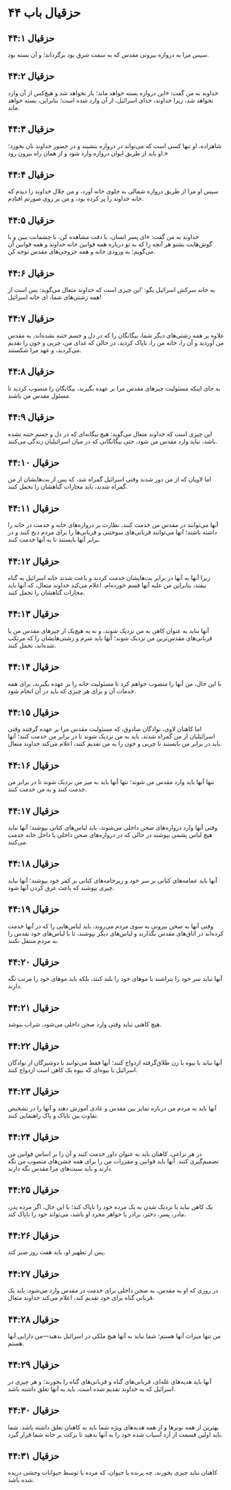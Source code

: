 # حزقیال باب ۴۴

## حزقیال ۴۴:۱
سپس مرا به دروازه بیرونی مقدس که به سمت شرق بود برگرداند؛ و آن بسته بود.

## حزقیال ۴۴:۲
خداوند به من گفت: «این دروازه بسته خواهد ماند؛ باز نخواهد شد و هیچ‌کس از آن وارد نخواهد شد، زیرا خداوند، خدای اسرائیل، از آن وارد شده است؛ بنابراین، بسته خواهد ماند.

## حزقیال ۴۴:۳
شاهزاده، او تنها کسی است که می‌تواند در دروازه بنشیند و در حضور خداوند نان بخورد؛ او باید از طریق ایوان دروازه وارد شود و از همان راه بیرون رود.»

## حزقیال ۴۴:۴
سپس او مرا از طریق دروازه شمالی به جلوی خانه آورد، و من جلال خداوند را دیدم که خانه خداوند را پر کرده بود، و من بر روی صورتم افتادم.

## حزقیال ۴۴:۵
خداوند به من گفت: «ای پسر انسان، با دقت مشاهده کن، با چشمانت ببین و با گوش‌هایت بشنو هر آنچه را که به تو درباره همه قوانین خانه خداوند و همه قوانین آن می‌گویم؛ به ورودی خانه و همه خروجی‌های مقدس توجه کن.

## حزقیال ۴۴:۶
به خانه سرکش اسرائیل بگو: ‘این چیزی است که خداوند متعال می‌گوید: بس است از همه زشتی‌های شما، ای خانه اسرائیل!

## حزقیال ۴۴:۷
علاوه بر همه زشتی‌های دیگر شما، بیگانگان را که در دل و جسم ختنه نشده‌اند، به مقدس من آوردید و آن را، خانه من را، ناپاک کردید، در حالی که غذای من، چربی و خون را تقدیم می‌کردید، و عهد مرا شکستند.

## حزقیال ۴۴:۸
به جای اینکه مسئولیت چیزهای مقدس مرا بر عهده بگیرید، بیگانگان را منصوب کردید تا مسئول مقدس من باشند.

## حزقیال ۴۴:۹
این چیزی است که خداوند متعال می‌گوید: هیچ بیگانه‌ای که در دل و جسم ختنه نشده باشد، نباید وارد مقدس من شود، حتی بیگانگانی که در میان اسرائیلیان زندگی می‌کنند.

## حزقیال ۴۴:۱۰
اما لاویان که از من دور شدند وقتی اسرائیل گمراه شد، که پس از بت‌هایشان از من گمراه شدند، باید مجازات گناهشان را تحمل کنند.

## حزقیال ۴۴:۱۱
آنها می‌توانند در مقدس من خدمت کنند، نظارت بر دروازه‌های خانه و خدمت در خانه را داشته باشند؛ آنها می‌توانند قربانی‌های سوختنی و قربانی‌ها را برای مردم ذبح کنند و در برابر آنها بایستند تا به آنها خدمت کنند.

## حزقیال ۴۴:۱۲
زیرا آنها به آنها در برابر بت‌هایشان خدمت کردند و باعث شدند خانه اسرائیل به گناه بیفتد، بنابراین من علیه آنها قسم خورده‌ام، اعلام می‌کند خداوند متعال، که آنها باید مجازات گناهشان را تحمل کنند.

## حزقیال ۴۴:۱۳
آنها نباید به عنوان کاهن به من نزدیک شوند، و نه به هیچ‌یک از چیزهای مقدس من یا قربانی‌های مقدس‌ترین من نزدیک شوند؛ آنها باید شرم و زشتی‌هایشان را که مرتکب شده‌اند، تحمل کنند.

## حزقیال ۴۴:۱۴
با این حال، من آنها را منصوب خواهم کرد تا مسئولیت خانه را بر عهده بگیرند، برای همه خدمات آن و برای هر چیزی که باید در آن انجام شود.

## حزقیال ۴۴:۱۵
اما کاهنان لاوی، نوادگان صادوق، که مسئولیت مقدس مرا بر عهده گرفتند وقتی اسرائیلیان از من گمراه شدند، باید به من نزدیک شوند تا در برابر من خدمت کنند؛ آنها باید در برابر من بایستند تا چربی و خون را به من تقدیم کنند، اعلام می‌کند خداوند متعال.

## حزقیال ۴۴:۱۶
تنها آنها باید وارد مقدس من شوند؛ تنها آنها باید به میز من نزدیک شوند تا در برابر من خدمت کنند و به من خدمت کنند.

## حزقیال ۴۴:۱۷
وقتی آنها وارد دروازه‌های صحن داخلی می‌شوند، باید لباس‌های کتانی بپوشند؛ آنها نباید هیچ لباس پشمی بپوشند در حالی که در دروازه‌های صحن داخلی یا داخل خانه خدمت می‌کنند.

## حزقیال ۴۴:۱۸
آنها باید عمامه‌های کتانی بر سر خود و زیرجامه‌های کتانی بر کمر خود بپوشند؛ آنها نباید چیزی بپوشند که باعث عرق کردن آنها شود.

## حزقیال ۴۴:۱۹
وقتی آنها به صحن بیرونی به سوی مردم می‌روند، باید لباس‌هایی را که در آنها خدمت کرده‌اند در اتاق‌های مقدس بگذارند و لباس‌های دیگر بپوشند، تا با لباس‌های خود تقدس را به مردم منتقل نکنند.

## حزقیال ۴۴:۲۰
آنها نباید سر خود را بتراشند یا موهای خود را بلند کنند، بلکه باید موهای خود را مرتب نگه دارند.

## حزقیال ۴۴:۲۱
هیچ کاهنی نباید وقتی وارد صحن داخلی می‌شود، شراب بنوشد.

## حزقیال ۴۴:۲۲
آنها نباید با بیوه یا زن طلاق‌گرفته ازدواج کنند؛ آنها فقط می‌توانند با دوشیزگان از نوادگان اسرائیل یا بیوه‌ای که بیوه یک کاهن است ازدواج کنند.

## حزقیال ۴۴:۲۳
آنها باید به مردم من درباره تمایز بین مقدس و عادی آموزش دهند و آنها را در تشخیص تفاوت بین ناپاک و پاک راهنمایی کنند.

## حزقیال ۴۴:۲۴
در هر نزاعی، کاهنان باید به عنوان داور خدمت کنند و آن را بر اساس قوانین من تصمیم‌گیری کنند. آنها باید قوانین و مقررات من را برای همه جشن‌های منصوب من نگه دارند و باید سبت‌های مرا مقدس نگه دارند.

## حزقیال ۴۴:۲۵
یک کاهن نباید با نزدیک شدن به یک مرده خود را ناپاک کند؛ با این حال، اگر مرده پدر، مادر، پسر، دختر، برادر یا خواهر مجرد او باشد، می‌تواند خود را ناپاک کند.

## حزقیال ۴۴:۲۶
پس از تطهیر او، باید هفت روز صبر کند.

## حزقیال ۴۴:۲۷
در روزی که او به مقدس، به صحن داخلی برای خدمت در مقدس وارد می‌شود، باید یک قربانی گناه برای خود تقدیم کند، اعلام می‌کند خداوند متعال.

## حزقیال ۴۴:۲۸
من تنها میراث آنها هستم؛ شما نباید به آنها هیچ ملکی در اسرائیل بدهید—من دارایی آنها هستم.

## حزقیال ۴۴:۲۹
آنها باید هدیه‌های غله‌ای، قربانی‌های گناه و قربانی‌های گناه را بخورند؛ و هر چیزی در اسرائیل که به خداوند تقدیم شده است، باید به آنها تعلق داشته باشد.

## حزقیال ۴۴:۳۰
بهترین از همه نوبرها و از همه هدیه‌های ویژه شما باید به کاهنان تعلق داشته باشد. شما باید اولین قسمت از آرد آسیاب شده خود را به آنها بدهید تا برکت بر خانه شما قرار گیرد.

## حزقیال ۴۴:۳۱
کاهنان نباید چیزی بخورند، چه پرنده یا حیوان، که مرده یا توسط حیوانات وحشی دریده شده باشد.
